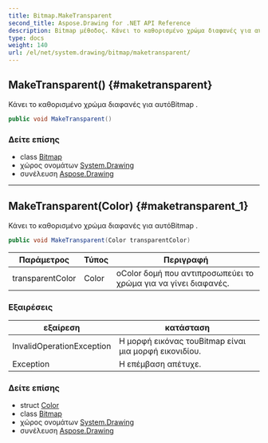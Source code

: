 ```yaml
---
title: Bitmap.MakeTransparent
second_title: Aspose.Drawing for .NET API Reference
description: Bitmap μέθοδος. Κάνει το καθορισμένο χρώμα διαφανές για αυτόBitmap .
type: docs
weight: 140
url: /el/net/system.drawing/bitmap/maketransparent/
---
```

## MakeTransparent() {#maketransparent}

Κάνει το καθορισμένο χρώμα διαφανές για αυτόBitmap .

```csharp
public void MakeTransparent()
```

### Δείτε επίσης

* class [Bitmap](../)
* χώρος ονομάτων [System.Drawing](../../bitmap/)
* συνέλευση [Aspose.Drawing](../../../)

---

## MakeTransparent(Color) {#maketransparent_1}

Κάνει το καθορισμένο χρώμα διαφανές για αυτόBitmap .

```csharp
public void MakeTransparent(Color transparentColor)
```

| Παράμετρος | Τύπος | Περιγραφή |
| --- | --- | --- |
| transparentColor | Color | οColor δομή που αντιπροσωπεύει το χρώμα για να γίνει διαφανές. |

### Εξαιρέσεις

| εξαίρεση | κατάσταση |
| --- | --- |
| InvalidOperationException | Η μορφή εικόνας τουBitmap είναι μια μορφή εικονιδίου. |
| Exception | Η επέμβαση απέτυχε. |

### Δείτε επίσης

* struct [Color](../../color/)
* class [Bitmap](../)
* χώρος ονομάτων [System.Drawing](../../bitmap/)
* συνέλευση [Aspose.Drawing](../../../)


